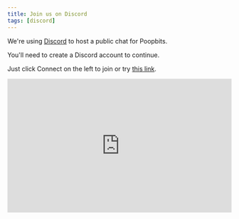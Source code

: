 ```yaml
---
title: Join us on Discord
tags: [discord]
---
```


We're using [Discord](https://discord.com) to host a public chat for Poopbits.

You'll need to create a Discord account to continue.

Just click Connect on the left to join or try [this link](https://discord.gg/t7vd2NT).

<iframe src="https://discordapp.com/widget?id=608242475043389480&theme=dark" width="100%" height="300" allowtransparency="true" frameborder="0" sandbox="allow-popups allow-popups-to-escape-sandbox allow-same-origin allow-scripts"></iframe>
